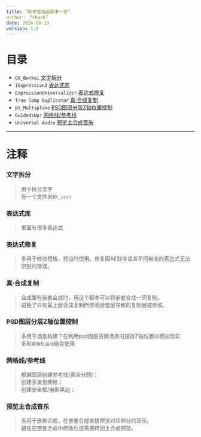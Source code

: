 ```yaml
---
title: “脚本管理器脚本一览”
author： “vRank”
date: 2024-06-19
version: 1.0
---
```



# 目录

- `GG_Bunkai` [文字拆分](#文字拆分)
- `iExpression3` [表达式库](#表达式库)
- `ExpressionUniversalizer` [表达式修复](#表达式修复)
- `True Comp Duplicator` [真·合成复制](#真合成复制)
- `pt_Multiplane` [PSD图层分层Z轴位置控制](#psd图层分层z轴位置控制)
- `GuidedsUp!` [网格线/参考线](#网格线参考线)
- `Universal Audio` [预览主合成音乐](#预览主合成音乐)

---
# 注释


### 文字拆分
> 用于拆分文字  
> 有一个文件夹`BK_icon`

### 表达式库
> 里面有很多表达式

### 表达式修复
> 多用于修改模板，预设时使用。修复因AE软件语言不同带来的表达式无法识别的错误。

### 真·合成复制
> 合成里有嵌套合成时，用这个脚本可以将嵌套合成一同复制。  
> 避免了只有最上层合成复制而修改嵌套层导致的复制层被修改。

### PSD图层分层Z轴位置控制
> 多用于场景构建？在利用psd图层搭建场景时摆放Z轴位置以模拟现实  
> 多和`摄像机运动`结合使用

### 网格线/参考线
> 根据图层创建参考线(黄金分割)；  
> 创建多类型网格；  
> 创建安全框/电影黑边；

### 预览主合成音乐
> 多用于嵌套合成，在嵌套合成直接预览对应部分的音乐。  
> 避免在嵌套合成中修改后还需要转回主合成预览。
